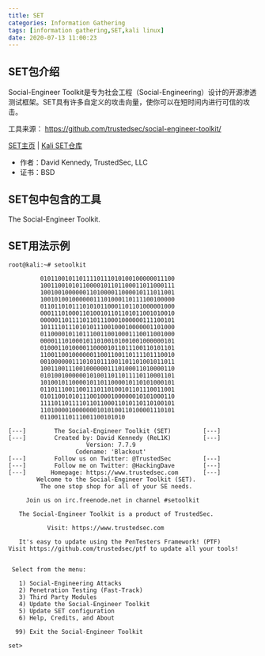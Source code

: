 ```yaml
---
title: SET
categories: Information Gathering
tags: [information gathering,SET,kali linux]
date: 2020-07-13 11:00:23
---
```


SET包介绍
----------

Social-Engineer Toolkit是专为社会工程（Social-Engineering）设计的开源渗透测试框架。SET具有许多自定义的攻击向量，使你可以在短时间内进行可信的攻击。  

工具来源： https://github.com/trustedsec/social-engineer-toolkit/  

[SET主页][1] | [Kali SET仓库][2]  

- 作者：David Kennedy, TrustedSec, LLC  
- 证书：BSD  

SET包中包含的工具
----------

The Social-Engineer Toolkit.  

SET用法示例
----------

```
root@kali:~# setoolkit

         01011001011011110111010100100000011100
         10011001010110000101101100011011000111
         10010010000001101000011000010111011001
         10010100100000011101000110111100100000
         01101101011101010110001101101000001000
         00011101000110100101101101011001010010
         00000110111101101110001000000111100101
         10111101110101011100100010000001101000
         01100001011011100110010001110011001000
         00001110100010110100101001001000000101
         01000110100001100001011011100110101101
         11001100100000011001100110111101110010
         00100000011101010111001101101001011011
         10011001110010000001110100011010000110
         01010010000001010011011011110110001101
         10100101100001011011000010110101000101
         01101110011001110110100101101110011001
         01011001010111001000100000010101000110
         11110110111101101100011010110110100101
         11010000100000001010100110100001110101
         011001110111001100101010

[---]        The Social-Engineer Toolkit (SET)         [---]
[---]        Created by: David Kennedy (ReL1K)         [---]
                      Version: 7.7.9
                   Codename: 'Blackout'
[---]        Follow us on Twitter: @TrustedSec         [---]
[---]        Follow me on Twitter: @HackingDave        [---]
[---]       Homepage: https://www.trustedsec.com       [---]
        Welcome to the Social-Engineer Toolkit (SET).
         The one stop shop for all of your SE needs.

     Join us on irc.freenode.net in channel #setoolkit

   The Social-Engineer Toolkit is a product of TrustedSec.

           Visit: https://www.trustedsec.com

   It's easy to update using the PenTesters Framework! (PTF)
Visit https://github.com/trustedsec/ptf to update all your tools!


 Select from the menu:

   1) Social-Engineering Attacks
   2) Penetration Testing (Fast-Track)
   3) Third Party Modules
   4) Update the Social-Engineer Toolkit
   5) Update SET configuration
   6) Help, Credits, and About

  99) Exit the Social-Engineer Toolkit

set>
```

  [1]: https://github.com/trustedsec/social-engineer-toolkit/
  [2]: https://gitlab.com/kalilinux/packages/set
